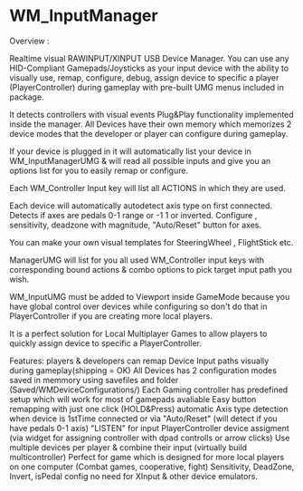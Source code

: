 # WM_InputManager

Overview :

Realtime visual RAWINPUT/XINPUT USB Device Manager. You can use any HID-Compliant Gamepads/Joysticks as your input device with the ability to visually use, remap, configure, debug, assign device to specific a player (PlayerController) during gameplay with pre-built UMG menus included in package.

It detects controllers with visual events Plug&Play functionality implemented inside the manager. All Devices have their own memory which memorizes 2 device modes that the developer or player can configure during gameplay.

If your device is plugged in it will automatically list your device in WM_InputManagerUMG & will read all possible inputs and give you an options list for you to easily remap or configure.

Each WM_Controller Input key will list all ACTIONS in which they are used.

Each device will automatically autodetect axis type on first connected. Detects if axes are pedals 0-1 range or -1 1 or inverted. Configure , sensitivity, deadzone with magnitude, "Auto/Reset" button for axes.

You can make your own visual templates for SteeringWheel , FlightStick etc.

ManagerUMG will list for you all used WM_Controller input keys with corresponding bound actions & combo options to pick target input path you wish.

WM_InputUMG must be added to Viewport inside GameMode because you have global control over devices while configuring so don't do that in PlayerController if you are creating more local players.

It is a perfect solution for Local Multiplayer Games to allow players to quickly assign device to specific a PlayerController.


Features:
players & developers can remap Device Input paths visually during gameplay(shipping = OK)
All Devices has 2 configuration modes saved in memmory using savefiles and folder (Saved/WMDeviceConfigurations/)
Each Gaming controller has predefined setup which will work for most of gamepads avaliable
Easy button remapping with just one click (HOLD&Press)
automatic Axis type detection when device is 1stTime connected or via "Auto/Reset" (will detect if you have pedals 0-1 axis)
"LISTEN" for input
PlayerController device assigment (via widget for assigning controller with dpad controlls or arrow clicks)
Use multiple devices per player & combine their input (virtually build multicontroller)
Perfect for game which is designed for more local players on one computer (Combat games, cooperative, fight)
Sensitivity, DeadZone, Invert, isPedal config
no need for XInput & other device emulators.
